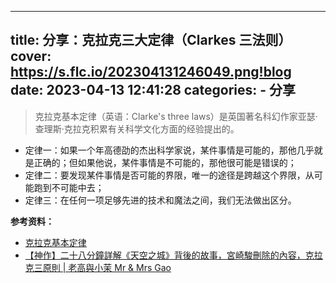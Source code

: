 ----
title: 分享：克拉克三大定律（Clarkes 三法则）
cover: https://s.flc.io/202304131246049.png!blog
date: 2023-04-13 12:41:28
categories: 
    - 分享
----

> 克拉克基本定律（英语：Clarke's three laws）是英国著名科幻作家亚瑟·查理斯·克拉克积累有关科学文化方面的经验提出的。

- 定律一：如果一个年高德劭的杰出科学家说，某件事情是可能的，那他几乎就是正确的；但如果他说，某件事情是不可能的，那他很可能是错误的；
- 定律二：要发现某件事情是否可能的界限，唯一的途径是跨越这个界限，从可能跑到不可能中去；
- 定律三：在任何一项足够先进的技术和魔法之间，我们无法做出区分。

<!--more-->

**参考资料：**

- [克拉克基本定律](https://zh.wikipedia.org/wiki/%E5%85%8B%E6%8B%89%E5%85%8B%E5%9F%BA%E6%9C%AC%E5%AE%9A%E5%BE%8B)
- [【神作】二十八分鐘詳解《天空之城》背後的故事，宮崎駿刪除的內容，克拉克三原則 | 老高與小茉 Mr & Mrs Gao](https://www.youtube.com/watch?v=ALpFEuzIN80)